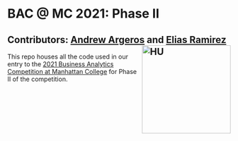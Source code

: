 # BAC @ MC 2021: Phase II

## Contributors: [Andrew Argeros](https://www.linkedin.com/in/andrewargeros/) and [Elias Ramirez](https://www.linkedin.com/in/elias-ramirez-366881202/) <img align="right" alt="HU" width="200px" src="https://www.collegeconsensus.com/wp-content/uploads/2020/05/Hamline-University-logo.png" />

This repo houses all the code used in our entry to the [2021 Business Analytics Competition at Manhattan College](https://manhattan.edu/academics/schools-and-departments/school-of-business/business-analytics-competition/index.php) for Phase II of the competition.
